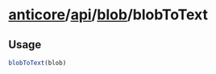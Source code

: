 # [anticore](../../../../../#reference)/[api](../../#reference)/[blob](../#reference)/<a name="reference">blobToText</a>

## Usage

```js
blobToText(blob)
```